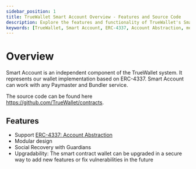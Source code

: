 ```yaml
---
sidebar_position: 1
title: TrueWallet Smart Account Overview - Features and Source Code
description: Explore the features and functionality of TrueWallet's Smart Account, an integral component of the TrueWallet system based on ERC-4337. Discover its modular design, support for Account Abstraction, social recovery with guardians, and secure upgradability. Access the source code on GitHub.
keywords: [TrueWallet, Smart Account, ERC-4337, Account Abstraction, modular design, social recovery, upgradability, smart contract wallet, source code, GitHub]
---
```

# Overview
Smart Account is an independent component of the TrueWallet system. It represents our wallet implementation based on ERC-4337. Smart Account can work with any Paymaster and Bundler service.

The source code can be found here https://github.com/TrueWallet/contracts.

## Features
* Support [ERC-4337: Account Abstraction](https://eips.ethereum.org/EIPS/eip-4337)
* Modular design
* Social Recovery with Guardians
* Upgradability: The smart contract wallet can be upgraded in a secure way to add new features or fix vulnerabilities in the future
